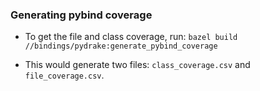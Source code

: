 ### Generating pybind coverage

- To get the file and class coverage, run:
  `bazel build //bindings/pydrake:generate_pybind_coverage`

- This would generate two files:
  `class_coverage.csv` and `file_coverage.csv`.

